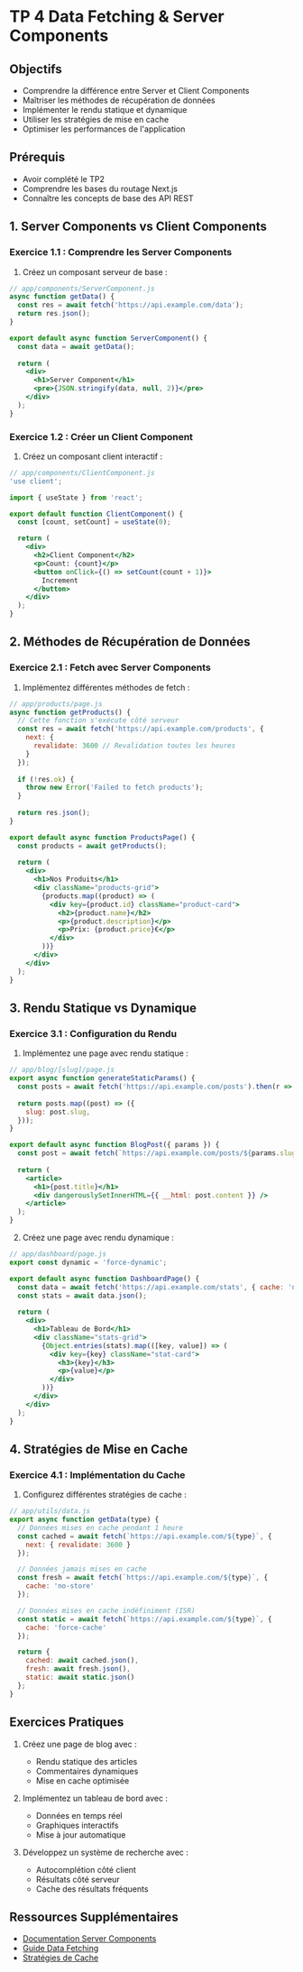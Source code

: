 # TP 4 Data Fetching & Server Components

## Objectifs

- Comprendre la différence entre Server et Client Components
- Maîtriser les méthodes de récupération de données
- Implémenter le rendu statique et dynamique
- Utiliser les stratégies de mise en cache
- Optimiser les performances de l'application

## Prérequis

- Avoir complété le TP2
- Comprendre les bases du routage Next.js
- Connaître les concepts de base des API REST

## 1. Server Components vs Client Components

### Exercice 1.1 : Comprendre les Server Components

1. Créez un composant serveur de base :

```jsx
// app/components/ServerComponent.js
async function getData() {
  const res = await fetch('https://api.example.com/data');
  return res.json();
}

export default async function ServerComponent() {
  const data = await getData();
  
  return (
    <div>
      <h1>Server Component</h1>
      <pre>{JSON.stringify(data, null, 2)}</pre>
    </div>
  );
}
```

### Exercice 1.2 : Créer un Client Component

1. Créez un composant client interactif :

```jsx
// app/components/ClientComponent.js
'use client';

import { useState } from 'react';

export default function ClientComponent() {
  const [count, setCount] = useState(0);

  return (
    <div>
      <h2>Client Component</h2>
      <p>Count: {count}</p>
      <button onClick={() => setCount(count + 1)}>
        Increment
      </button>
    </div>
  );
}
```

## 2. Méthodes de Récupération de Données

### Exercice 2.1 : Fetch avec Server Components

1. Implémentez différentes méthodes de fetch :

```jsx
// app/products/page.js
async function getProducts() {
  // Cette fonction s'exécute côté serveur
  const res = await fetch('https://api.example.com/products', {
    next: {
      revalidate: 3600 // Revalidation toutes les heures
    }
  });
  
  if (!res.ok) {
    throw new Error('Failed to fetch products');
  }
  
  return res.json();
}

export default async function ProductsPage() {
  const products = await getProducts();
  
  return (
    <div>
      <h1>Nos Produits</h1>
      <div className="products-grid">
        {products.map((product) => (
          <div key={product.id} className="product-card">
            <h2>{product.name}</h2>
            <p>{product.description}</p>
            <p>Prix: {product.price}€</p>
          </div>
        ))}
      </div>
    </div>
  );
}
```

## 3. Rendu Statique vs Dynamique

### Exercice 3.1 : Configuration du Rendu

1. Implémentez une page avec rendu statique :

```jsx
// app/blog/[slug]/page.js
export async function generateStaticParams() {
  const posts = await fetch('https://api.example.com/posts').then(r => r.json());
  
  return posts.map((post) => ({
    slug: post.slug,
  }));
}

export default async function BlogPost({ params }) {
  const post = await fetch(`https://api.example.com/posts/${params.slug}`).then(r => r.json());
  
  return (
    <article>
      <h1>{post.title}</h1>
      <div dangerouslySetInnerHTML={{ __html: post.content }} />
    </article>
  );
}
```

2. Créez une page avec rendu dynamique :

```jsx
// app/dashboard/page.js
export const dynamic = 'force-dynamic';

export default async function DashboardPage() {
  const data = await fetch('https://api.example.com/stats', { cache: 'no-store' });
  const stats = await data.json();
  
  return (
    <div>
      <h1>Tableau de Bord</h1>
      <div className="stats-grid">
        {Object.entries(stats).map(([key, value]) => (
          <div key={key} className="stat-card">
            <h3>{key}</h3>
            <p>{value}</p>
          </div>
        ))}
      </div>
    </div>
  );
}
```

## 4. Stratégies de Mise en Cache

### Exercice 4.1 : Implémentation du Cache

1. Configurez différentes stratégies de cache :

```jsx
// app/utils/data.js
export async function getData(type) {
  // Données mises en cache pendant 1 heure
  const cached = await fetch(`https://api.example.com/${type}`, {
    next: { revalidate: 3600 }
  });

  // Données jamais mises en cache
  const fresh = await fetch(`https://api.example.com/${type}`, {
    cache: 'no-store'
  });

  // Données mises en cache indéfiniment (ISR)
  const static = await fetch(`https://api.example.com/${type}`, {
    cache: 'force-cache'
  });

  return {
    cached: await cached.json(),
    fresh: await fresh.json(),
    static: await static.json()
  };
}
```

## Exercices Pratiques

1. Créez une page de blog avec :
   - Rendu statique des articles
   - Commentaires dynamiques
   - Mise en cache optimisée

2. Implémentez un tableau de bord avec :
   - Données en temps réel
   - Graphiques interactifs
   - Mise à jour automatique

3. Développez un système de recherche avec :
   - Autocomplétion côté client
   - Résultats côté serveur
   - Cache des résultats fréquents

## Ressources Supplémentaires

- [Documentation Server Components](https://nextjs.org/docs/app/building-your-application/rendering/server-components)
- [Guide Data Fetching](https://nextjs.org/docs/app/building-your-application/data-fetching)
- [Stratégies de Cache](https://nextjs.org/docs/app/building-your-application/caching) 